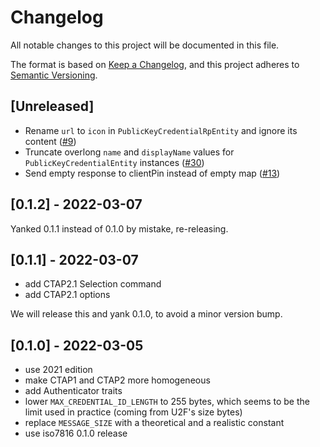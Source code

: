 # Changelog
All notable changes to this project will be documented in this file.

The format is based on [Keep a Changelog](https://keepachangelog.com/en/1.0.0/),
and this project adheres to [Semantic Versioning](https://semver.org/spec/v2.0.0.html).

## [Unreleased]
- Rename `url` to `icon` in `PublicKeyCredentialRpEntity` and ignore its
  content ([#9][])
- Truncate overlong `name` and `displayName` values for
  `PublicKeyCredentialEntity` instances ([#30][])
- Send empty response to clientPin instead of empty map ([#13][])

[#9]: https://github.com/solokeys/ctap-types/issues/9
[#13]: https://github.com/solokeys/ctap-types/issues/13
[#30]: https://github.com/solokeys/fido-authenticator/issues/30

## [0.1.2] - 2022-03-07

Yanked 0.1.1 instead of 0.1.0 by mistake, re-releasing.

## [0.1.1] - 2022-03-07

- add CTAP2.1 Selection command
- add CTAP2.1 options

We will release this and yank 0.1.0, to avoid a minor version bump.

## [0.1.0] - 2022-03-05

- use 2021 edition
- make CTAP1 and CTAP2 more homogeneous
- add Authenticator traits
- lower `MAX_CREDENTIAL_ID_LENGTH` to 255 bytes, which seems to be the
  limit used in practice (coming from U2F's size bytes)
- replace `MESSAGE_SIZE` with a theoretical and a realistic constant
- use iso7816 0.1.0 release

